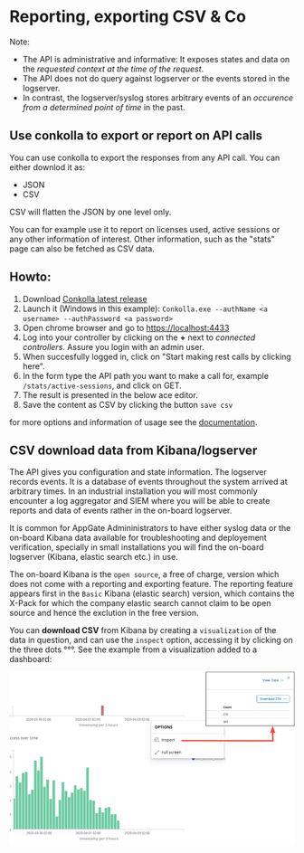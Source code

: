 # Reporting, exporting CSV & Co

Note:
- The API is administrative and informative: It exposes states and data on the _requested context at the time of the request_.
- The API does not do query against logserver or the events stored in the logserver.
- In contrast, the logserver/syslog stores arbitrary events of an _occurence from a determined point of time_ in the past.  

## Use conkolla to export or report on API calls
You can use conkolla to export the responses from any API call. You can either downlod it as:
- JSON
- CSV

CSV will flatten the JSON by one level only.

You can for example use it to report on licenses used, active sessions or any other information of interest. Other information, such as the "stats" page can also be fetched as CSV data.

## Howto:
1. Download [Conkolla latest release](https://github.com/appgate/conkolla/releases/latest) 
1. Launch it (Windows in this example): `Conkolla.exe --authName <a username> --authPassword <a password>`
1. Open chrome browser and go to [https://localhost:4433](https://localhost:4433)
1. Log into your controller by clicking on the **+** next to _connected controllers_. Assure you login with an admin user.
1. When succesfully logged in, click on "Start making rest calls by clicking here".
1. In the form type the API path you want to make a call for, example `/stats/active-sessions`, and click on GET.
1. The result is presented in the below ace editor.
1. Save the content as CSV by clicking the button `save csv`

for more options and information of usage see the [documentation](./README.md).

## CSV download data from Kibana/logserver
The API gives you configuration and state information. The logserver records events. It is a database of events throughout the system arrived at arbitrary times. In an industrial installation you will most commonly encounter a log aggregator and SIEM where you will be able to create reports and data of events rather in the on-board logserver.

It is common for AppGate Admininistrators to have either syslog data or the on-board Kibana data available for troubleshooting and deployement verification, specially in small installations you will find the on-board logserver (Kibana, elastic search etc.) in use. 

The on-board Kibana is the `open source`, a free of charge, version which does not come with a reporting and exporting feature. The reporting feature appears first in the `Basic` Kibana (elastic search) version, which contains the X-Pack for which the company elastic search cannot claim to be open source and hence the exclution in the free version.

You can **download CSV** from Kibana by creating a `visualization` of the data in question, and can use the `inspect` option, accessing it by clicking on the three dots °°°. See the example from a visualization added to a dashboard:

![download csv example](download.png)

